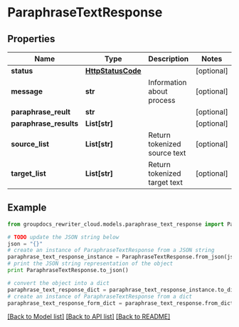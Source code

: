 # ParaphraseTextResponse


## Properties
Name | Type | Description | Notes
------------ | ------------- | ------------- | -------------
**status** | [**HttpStatusCode**](HttpStatusCode.md) |  | [optional] 
**message** | **str** | Information about process | [optional] 
**paraphrase_reult** | **str** |  | [optional] 
**paraphrase_results** | **List[str]** |  | [optional] 
**source_list** | **List[str]** | Return tokenized source text | [optional] 
**target_list** | **List[str]** | Return tokenized target text | [optional] 

## Example

```python
from groupdocs_rewriter_cloud.models.paraphrase_text_response import ParaphraseTextResponse

# TODO update the JSON string below
json = "{}"
# create an instance of ParaphraseTextResponse from a JSON string
paraphrase_text_response_instance = ParaphraseTextResponse.from_json(json)
# print the JSON string representation of the object
print ParaphraseTextResponse.to_json()

# convert the object into a dict
paraphrase_text_response_dict = paraphrase_text_response_instance.to_dict()
# create an instance of ParaphraseTextResponse from a dict
paraphrase_text_response_form_dict = paraphrase_text_response.from_dict(paraphrase_text_response_dict)
```
[[Back to Model list]](../README.md#documentation-for-models) [[Back to API list]](../README.md#documentation-for-api-endpoints) [[Back to README]](../README.md)



